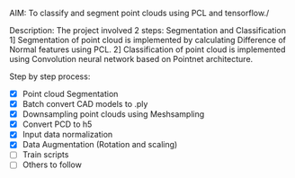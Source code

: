 
AIM: To classify and segment point clouds using PCL and tensorflow./

Description: 
The project involved 2 steps: Segmentation and Classification
1] Segmentation of point cloud is implemented by calculating Difference of Normal features using PCL.
2] Classification of point cloud is implemented using Convolution neural network based on Pointnet architecture.

Step by step process:
- [x] Point cloud Segmentation
- [x] Batch convert CAD models to .ply
- [x] Downsampling point clouds using Meshsampling
- [x] Convert PCD to h5 
- [x] Input data normalization
- [x] Data Augmentation (Rotation and scaling)
- [ ] Train scripts
- [ ] Others to follow
